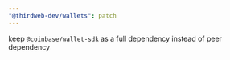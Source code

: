 ```yaml
---
"@thirdweb-dev/wallets": patch
---
```


keep `@coinbase/wallet-sdk` as a full dependency instead of peer dependency
